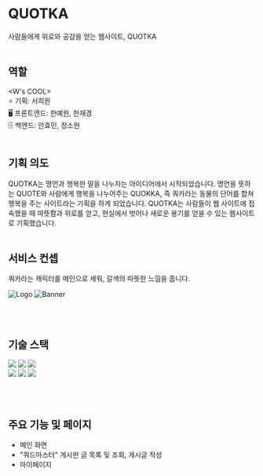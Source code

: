 # QUOTKA
사람들에게 위로와 공감을 얻는 웹사이트, QUOTKA
<br><br>

## 역할
<W's COOL> <br>
⭐️ 기획: 서희원 <br>
🖥️ 프론트엔드: 한예원, 한재경 <br>
🗄️ 백엔드: 안효민, 정소현
<br><br>

## 기획 의도
QUOTKA는 명언과 행복한 말을 나누자는 아이디어에서 시작되었습니다. 명언을 뜻하는 QUOTE와 사람에게 행복을 나누어주는 QUOKKA, 즉 쿼카라는 동물의 단어를 합쳐 행복을 주는 사이트라는 기획을 하게 되었습니다.
QUOTKA는 사람들이 웹 사이트에 접속했을 때 따뜻함과 위로를 얻고, 현실에서 벗어나 새로운 용기를 얻을 수 있는 웹사이트로 기획했습니다.
<br><br>

## 서비스 컨셉
쿼카라는 캐릭터를 메인으로 세워, 갈색의 따뜻한 느낌을 줍니다.

![Logo](https://github.com/user-attachments/assets/1717f141-9988-4622-a86a-014486bcacf8)
![Banner](https://github.com/user-attachments/assets/a6ad3f89-2b43-4ad2-bdb9-0e9f3cff87f6)

<br><br>

## 기술 스택
<div>
  <img src="https://img.shields.io/badge/react-61DAFB?style=for-the-badge&logo=react&logoColor=white"> 
  <img src="https://img.shields.io/badge/springboot-6DB33F?style=for-the-badge&logo=springboot&logoColor=white"> 
  <img src="https://img.shields.io/badge/mariadb-003545?style=for-the-badge&logo=mariadb&logoColor=white"> 
</div>
<div>
  <img src="https://img.shields.io/badge/figma-F24E1E?style=for-the-badge&logo=figma&logoColor=white"> 
  <img src="https://img.shields.io/badge/github-181717?style=for-the-badge&logo=github&logoColor=white"> 
  <img src="https://img.shields.io/badge/notion-181717?style=for-the-badge&logo=notion&logoColor=white"> 
</div>

<br><br>
## 주요 기능 및 페이지
- 메인 화면
- "쿼드마스터" 게시판 글 목록 및 조회, 게시글 작성
- 마이페이지
